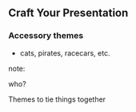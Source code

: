 ## Craft Your Presentation

### Accessory themes

* cats, pirates, racecars, etc.

note:

who?

Themes to tie things together

